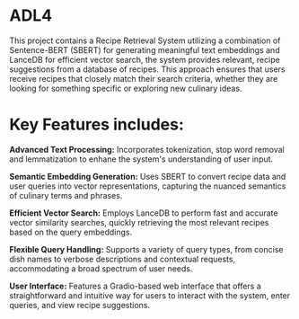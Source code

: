 # ADL4

This project contains a Recipe Retrieval System utilizing a combination of Sentence-BERT (SBERT) for generating meaningful text embeddings and LanceDB for efficient vector search, the system provides relevant, recipe suggestions from a database of recipes. 
This approach ensures that users receive recipes that closely match their search criteria, whether they are looking for something specific or exploring new culinary ideas.

# Key Features includes:
**Advanced Text Processing:** Incorporates tokenization, stop word removal and lemmatization to enhane the system's understanding of user input.

**Semantic Embedding Generation:** Uses SBERT to convert recipe data and user queries into vector representations, capturing the nuanced semantics of culinary terms and phrases.

**Efficient Vector Search:** Employs LanceDB to perform fast and accurate vector similarity searches, quickly retrieving the most relevant recipes based on the query embeddings.

**Flexible Query Handling:** Supports a variety of query types, from concise dish names to verbose descriptions and contextual requests, accommodating a broad spectrum of user needs.

**User Interface:** Features a Gradio-based web interface that offers a straightforward and intuitive way for users to interact with the system, enter queries, and view recipe suggestions.
